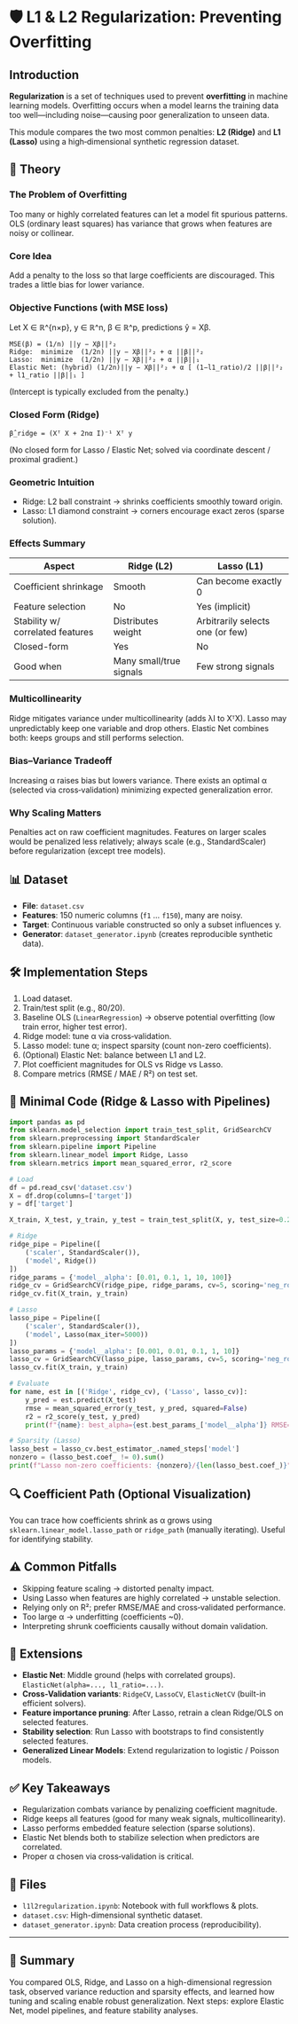# 🛡️ L1 & L2 Regularization: Preventing Overfitting

## Introduction

**Regularization** is a set of techniques used to prevent **overfitting** in machine learning models. Overfitting occurs when a model learns the training data too well—including noise—causing poor generalization to unseen data.

This module compares the two most common penalties: **L2 (Ridge)** and **L1 (Lasso)** using a high‑dimensional synthetic regression dataset.

## 🧠 Theory

### The Problem of Overfitting

Too many or highly correlated features can let a model fit spurious patterns. OLS (ordinary least squares) has variance that grows when features are noisy or collinear.

### Core Idea

Add a penalty to the loss so that large coefficients are discouraged. This trades a little bias for lower variance.

### Objective Functions (with MSE loss)

Let X ∈ ℝ^{n×p}, y ∈ ℝ^n, β ∈ ℝ^p, predictions ŷ = Xβ.

```
MSE(β) = (1/n) ||y − Xβ||²₂
Ridge:  minimize  (1/2n) ||y − Xβ||²₂ + α ||β||²₂
Lasso:  minimize  (1/2n) ||y − Xβ||²₂ + α ||β||₁
Elastic Net: (hybrid) (1/2n)||y − Xβ||²₂ + α [ (1−l1_ratio)/2 ||β||²₂ + l1_ratio ||β||₁ ]
```

(Intercept is typically excluded from the penalty.)

### Closed Form (Ridge)

```
β̂_ridge = (Xᵀ X + 2nα I)⁻¹ Xᵀ y
```

(No closed form for Lasso / Elastic Net; solved via coordinate descent / proximal gradient.)

### Geometric Intuition

-   Ridge: L2 ball constraint → shrinks coefficients smoothly toward origin.
-   Lasso: L1 diamond constraint → corners encourage exact zeros (sparse solution).

### Effects Summary

| Aspect                                      | Ridge (L2)                     | Lasso (L1)                     |
|---------------------------------------------|---------------------------------|---------------------------------|
| Coefficient shrinkage                       | Smooth                          | Can become exactly 0           |
| Feature selection                           | No                              | Yes (implicit)                 |
| Stability w/ correlated features            | Distributes weight              | Arbitrarily selects one (or few) |
| Closed-form                                 | Yes                             | No                              |
| Good when                                   | Many small/true signals        | Few strong signals              |

### Multicollinearity

Ridge mitigates variance under multicollinearity (adds λI to XᵀX). Lasso may unpredictably keep one variable and drop others. Elastic Net combines both: keeps groups and still performs selection.

### Bias–Variance Tradeoff

Increasing α raises bias but lowers variance. There exists an optimal α (selected via cross‑validation) minimizing expected generalization error.

### Why Scaling Matters

Penalties act on raw coefficient magnitudes. Features on larger scales would be penalized less relatively; always scale (e.g., StandardScaler) before regularization (except tree models).

## 📊 Dataset

-   **File**: `dataset.csv`
-   **Features**: 150 numeric columns (`f1` … `f150`), many are noisy.
-   **Target**: Continuous variable constructed so only a subset influences y.
-   **Generator**: `dataset_generator.ipynb` (creates reproducible synthetic data).

## 🛠 Implementation Steps

1.  Load dataset.
2.  Train/test split (e.g., 80/20).
3.  Baseline OLS (`LinearRegression`) → observe potential overfitting (low train error, higher test error).
4.  Ridge model: tune α via cross‑validation.
5.  Lasso model: tune α; inspect sparsity (count non-zero coefficients).
6.  (Optional) Elastic Net: balance between L1 and L2.
7.  Plot coefficient magnitudes for OLS vs Ridge vs Lasso.
8.  Compare metrics (RMSE / MAE / R²) on test set.

## 🧪 Minimal Code (Ridge & Lasso with Pipelines)

```python
import pandas as pd
from sklearn.model_selection import train_test_split, GridSearchCV
from sklearn.preprocessing import StandardScaler
from sklearn.pipeline import Pipeline
from sklearn.linear_model import Ridge, Lasso
from sklearn.metrics import mean_squared_error, r2_score

# Load
df = pd.read_csv('dataset.csv')
X = df.drop(columns=['target'])
y = df['target']

X_train, X_test, y_train, y_test = train_test_split(X, y, test_size=0.2, random_state=42)

# Ridge
ridge_pipe = Pipeline([
    ('scaler', StandardScaler()),
    ('model', Ridge())
])
ridge_params = {'model__alpha': [0.01, 0.1, 1, 10, 100]}
ridge_cv = GridSearchCV(ridge_pipe, ridge_params, cv=5, scoring='neg_root_mean_squared_error')
ridge_cv.fit(X_train, y_train)

# Lasso
lasso_pipe = Pipeline([
    ('scaler', StandardScaler()),
    ('model', Lasso(max_iter=5000))
])
lasso_params = {'model__alpha': [0.001, 0.01, 0.1, 1, 10]}
lasso_cv = GridSearchCV(lasso_pipe, lasso_params, cv=5, scoring='neg_root_mean_squared_error')
lasso_cv.fit(X_train, y_train)

# Evaluate
for name, est in [('Ridge', ridge_cv), ('Lasso', lasso_cv)]:
    y_pred = est.predict(X_test)
    rmse = mean_squared_error(y_test, y_pred, squared=False)
    r2 = r2_score(y_test, y_pred)
    print(f"{name}: best_alpha={est.best_params_['model__alpha']} RMSE={rmse:.3f} R²={r2:.3f}")

# Sparsity (Lasso)
lasso_best = lasso_cv.best_estimator_.named_steps['model']
nonzero = (lasso_best.coef_ != 0).sum()
print(f"Lasso non-zero coefficients: {nonzero}/{len(lasso_best.coef_)}")
```

## 🔍 Coefficient Path (Optional Visualization)

You can trace how coefficients shrink as α grows using `sklearn.linear_model.lasso_path` or `ridge_path` (manually iterating). Useful for identifying stability.

## ⚠️ Common Pitfalls

-   Skipping feature scaling → distorted penalty impact.
-   Using Lasso when features are highly correlated → unstable selection.
-   Relying only on R²; prefer RMSE/MAE and cross‑validated performance.
-   Too large α → underfitting (coefficients ~0).
-   Interpreting shrunk coefficients causally without domain validation.

## 🔄 Extensions

-   **Elastic Net**: Middle ground (helps with correlated groups). `ElasticNet(alpha=..., l1_ratio=...)`.
-   **Cross-Validation variants**: `RidgeCV`, `LassoCV`, `ElasticNetCV` (built-in efficient solvers).
-   **Feature importance pruning**: After Lasso, retrain a clean Ridge/OLS on selected features.
-   **Stability selection**: Run Lasso with bootstraps to find consistently selected features.
-   **Generalized Linear Models**: Extend regularization to logistic / Poisson models.

## ✅ Key Takeaways

-   Regularization combats variance by penalizing coefficient magnitude.
-   Ridge keeps all features (good for many weak signals, multicollinearity).
-   Lasso performs embedded feature selection (sparse solutions).
-   Elastic Net blends both to stabilize selection when predictors are correlated.
-   Proper α chosen via cross‑validation is critical.

## 📂 Files

-   `l1l2regularization.ipynb`: Notebook with full workflows & plots.
-   `dataset.csv`: High-dimensional synthetic dataset.
-   `dataset_generator.ipynb`: Data creation process (reproducibility).

---

## 🧾 Summary

You compared OLS, Ridge, and Lasso on a high-dimensional regression task, observed variance reduction and sparsity effects, and learned how tuning and scaling enable robust generalization. Next steps: explore Elastic Net, model pipelines, and feature stability analyses.
